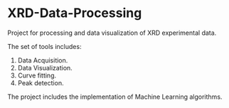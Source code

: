 # XRD-Data-Processing

Project for processing and data visualization of XRD experimental data.

The set of tools includes:

 1) Data Acquisition.
 2) Data Visualization.
 3) Curve fitting.
 4) Peak detection. 

The project includes the implementation of Machine Learning algorithms. 
